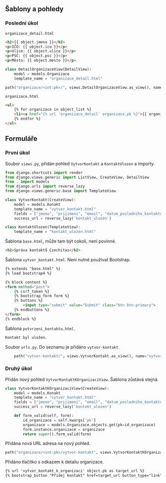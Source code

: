 ## Šablony a pohledy

### Poslední úkol

`organizace_detail.html`

```html
<h2>{{ object.jmeno }}</h2>
<p>IČO: {{ object.ico }}</p>
<p>Ulice: {{ object.ulice }}</p>
<p>PSČ: {{ object.psc }}</p>
<p>Město: {{ object.mesto }}</p>
```

```python
class DetailOrganizaceView(DetailView):
    model = models.Organizace
    template_name = "organizace_detail.html"
```

```python
path("organizace/<int:pk>/", views.DetailOrganizaceView.as_view(), name="organizace_detail"),
```

`organizace.html`

```html
<ul>
    {% for organizace in object_list %}
    <li><a href="{% url 'organizace_detail' organizace.pk %}">{{ organizace.jmeno }}</a></li>
    {% endfor %}
</ul>
```

## Formuláře

### První úkol

Soubor `views.py`, přidán pohled `VytvorKontakt` a `KontaktUlozen` a importy.

```python
from django.shortcuts import render
from django.views.generic import ListView, CreateView, DetailView
from . import models
from django.urls import reverse_lazy
from django.views.generic.base import TemplateView

class VytvorKontakt(CreateView):
    model = models.Konakt
    template_name = "vytvor_kontakt.html"
    fields = ["jmeno", "prijimeni", "email", "datum_posledniho_kontaktu", "organizace"]
    success_url = reverse_lazy('kontakt_ulozen')

class KontaktUlozen(TemplateView):
    template_name = "kontakt_ulozen.html"

```

Šablona `base.html`, může tam být cokoli, není povinné.

```html
<h2>Správa kontaktů Czechitas</h2>
```


Šablona `vytvor_kontakt.html`. Není nutné používat Bootstrap.

```html
{% extends "base.html" %}
{% load bootstrap4 %}

{% block content %}
<form method="post">
    {% csrf_token %}
    {% bootstrap_form form %}
    {% buttons %}
        <input type="submit" value="Submit" class="btn btn-primary">
    {% endbuttons %}
</form>
{% endblock %}
```

Šablona `potvrzeni_kontaktu.html`.

```html
Kontakt byl uložen.
```

Soubor `urls.py`. Do seznamu je přidáno `vytvor-kontakt`.

```python
    path("vytvor-kontakt/", views.VytvorKontakt.as_view(), name="vytvor_kontakt"),
```

### Druhý úkol

Přidán nový pohled `VytvorKontaktKOrganizaciView`. Šablona zůstává stejná.

```python
class VytvorKontaktKOrganizaciView(CreateView):
    model = models.Konakt
    template_name = "vytvor_kontakt.html"
    fields = ["jmeno", "prijimeni", "email", "datum_posledniho_kontaktu"]
    success_url = reverse_lazy('kontakt_ulozen')

    def form_valid(self, form):
        id_organizace = self.kwargs['pk']
        organizace = models.Organizace.objects.get(pk=id_organizace)
        form.instance.organizace = organizace
        return super().form_valid(form)
```

Přidána nová URL adresa na nový pohled.

```python
path("organizace/<int:pk>/vytvor-kontakt", views.VytvorKontaktKOrganizaciView.as_view(), name="vytvor_kontakt_k_organizaci"),
```

Přidáno tlačítko s odkazem k detailu organizace.

```html
{% url 'vytvor_kontakt_k_organizaci' object.pk as target_url %}
{% bootstrap_button "Přidej kontakt" href=target_url button_type="link" button_class="btn-info" %}
```
